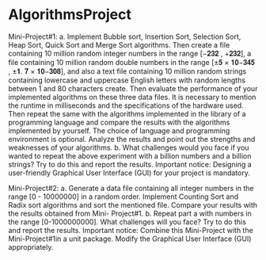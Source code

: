 # AlgorithmsProject

Mini-Project#1:
a. Implement Bubble sort, Insertion Sort, Selection Sort, Heap Sort, Quick Sort and
Merge Sort algorithms. Then create a file containing 10 million random integer
numbers in the range [−𝟐𝟑𝟐
, +𝟐𝟑𝟐], a file containing 10 million random double
numbers in the range [±𝟓 × 𝟏𝟎−𝟑𝟒𝟓
, ±𝟏. 𝟕 × 𝟏𝟎−𝟑𝟎𝟖], and also a text file containing
10 million random strings containing lowercase and uppercase English letters
with random lengths between 1 and 80 characters create. Then evaluate the
performance of your implemented algorithms on these three data files. It is
necessary to mention the runtime in milliseconds and the specifications of the
hardware used. Then repeat the same with the algorithms implemented in the
library of a programming language and compare the results with the algorithms
implemented by yourself. The choice of language and programming
environment is optional. Analyze the results and point out the strengths and
weaknesses of your algorithms.
b. What challenges would you face if you wanted to repeat the above experiment
with a billion numbers and a billion strings? Try to do this and report the results.
Important notice: Designing a user-friendly Graphical User Interface (GUI) for
your project is mandatory.


Mini-Project#2:
a. Generate a data file containing all integer numbers in the range [0 - 10000000] in
a random order. Implement Counting Sort and Radix sort algorithms and sort the
mentioned file. Compare your results with the results obtained from Mini-
Project#1.
b. Repeat part a with numbers in the range [0-1000000000]. What challenges will
you face? Try to do this and report the results.
Important notice: Combine this Mini-Project with the Mini-Project#1in a unit
package. Modify the Graphical User Interface (GUI) appropriately.
